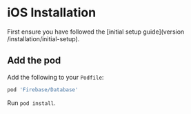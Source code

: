 # iOS Installation

First ensure you have followed the [initial setup guide](version /installation/initial-setup).

## Add the pod

Add the following to your `Podfile`:

```ruby
pod 'Firebase/Database'
```

Run `pod install`.
